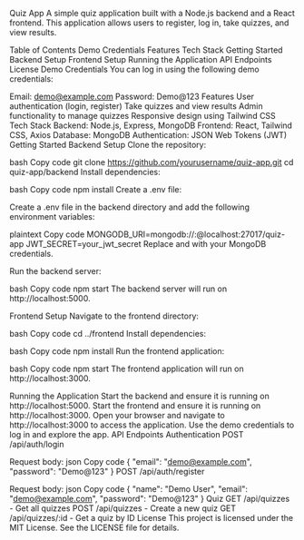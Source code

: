 Quiz App
A simple quiz application built with a Node.js backend and a React frontend. This application allows users to register, log in, take quizzes, and view results.

Table of Contents
Demo Credentials
Features
Tech Stack
Getting Started
Backend Setup
Frontend Setup
Running the Application
API Endpoints
License
Demo Credentials
You can log in using the following demo credentials:

Email: demo@example.com
Password: Demo@123
Features
User authentication (login, register)
Take quizzes and view results
Admin functionality to manage quizzes
Responsive design using Tailwind CSS
Tech Stack
Backend: Node.js, Express, MongoDB
Frontend: React, Tailwind CSS, Axios
Database: MongoDB
Authentication: JSON Web Tokens (JWT)
Getting Started
Backend Setup
Clone the repository:

bash
Copy code
git clone https://github.com/yourusername/quiz-app.git
cd quiz-app/backend
Install dependencies:

bash
Copy code
npm install
Create a .env file:

Create a .env file in the backend directory and add the following environment variables:

plaintext
Copy code
MONGODB_URI=mongodb://<username>:<password>@localhost:27017/quiz-app
JWT_SECRET=your_jwt_secret
Replace <username> and <password> with your MongoDB credentials.

Run the backend server:

bash
Copy code
npm start
The backend server will run on http://localhost:5000.

Frontend Setup
Navigate to the frontend directory:

bash
Copy code
cd ../frontend
Install dependencies:

bash
Copy code
npm install
Run the frontend application:

bash
Copy code
npm start
The frontend application will run on http://localhost:3000.

Running the Application
Start the backend and ensure it is running on http://localhost:5000.
Start the frontend and ensure it is running on http://localhost:3000.
Open your browser and navigate to http://localhost:3000 to access the application.
Use the demo credentials to log in and explore the app.
API Endpoints
Authentication
POST /api/auth/login

Request body:
json
Copy code
{
  "email": "demo@example.com",
  "password": "Demo@123"
}
POST /api/auth/register

Request body:
json
Copy code
{
  "name": "Demo User",
  "email": "demo@example.com",
  "password": "Demo@123"
}
Quiz
GET /api/quizzes - Get all quizzes
POST /api/quizzes - Create a new quiz
GET /api/quizzes/:id - Get a quiz by ID
License
This project is licensed under the MIT License. See the LICENSE file for details.

